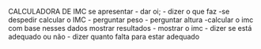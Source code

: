 CALCULADORA DE IMC
    se apresentar
        - dar oi;
        - dizer o que faz
        -se despedir
    calcular o IMC
        - perguntar peso
        - perguntar altura
        -calcular o imc com base nesses dados
    mostrar resultados
        - mostrar o imc
        - dizer se está adequado ou não
            - dizer quanto falta para estar adequado
        
